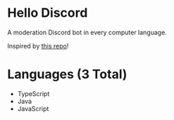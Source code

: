 # Hello Discord

A moderation Discord bot in every computer language.

Inspired by [this repo](https://github.com/leachim6/hello-world)!

# Languages (3 Total)

-   TypeScript
-   Java
-   JavaScript
